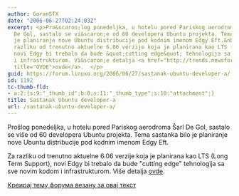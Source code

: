 ```yaml
---
author: GoranSTX
date: "2006-06-27T02:24:03Z"
excerpt: <p>Pro&scaron;log ponedeljka, u hotelu pored Pariskog aerodroma &Scaron;arl
  De Gol, sastalo se vi&scaron;e od 60 developera Ubuntu projekta. Tema sastanka bilo
  je planiranje nove Ubuntu distribucije pod kodnim imenom Edgy Eft.&nbsp;</p><p>Za
  razliku od trenutno aktuelne 6.06 verzije koja je planirana kao LTS (Long Term Support),
  novi Edgy bi trebalo da bude &quot;cutting edge&quot; tehnologija sa sve novim kodom
  i infrastrukturom. Vi&scaron;e detalja <a href="http://trends.newsforge.com/trends/06/06/22/1524249.shtml"
  title="OVDE">ovde</a>.  </p>
guid: https://forum.linuxo.org/2006/06/27/sastanak-ubuntu-developer-a/
id: 1192
tc-thumb-fld:
- a:2:{s:9:"_thumb_id";b:0;s:11:"_thumb_type";s:10:"attachment";}
title: Sastanak Ubuntu developer-a
url: /sastanak-ubuntu-developer-a/
---
```

Pro&scaron;log ponedeljka, u hotelu pored Pariskog aerodroma &Scaron;arl De Gol, sastalo se vi&scaron;e od 60 developera Ubuntu projekta. Tema sastanka bilo je planiranje nove Ubuntu distribucije pod kodnim imenom Edgy Eft.&nbsp;

Za razliku od trenutno aktuelne 6.06 verzije koja je planirana kao LTS (Long Term Support), novi Edgy bi trebalo da bude "cutting edge" tehnologija sa sve novim kodom i infrastrukturom. Vi&scaron;e detalja [ovde](http://trends.newsforge.com/trends/06/06/22/1524249.shtml "OVDE"). 

<!--break-->

[Креирај тему форума везану за овај текст](https://linuxo.org/nova-tema-na-forumu/?se_pid=1192)